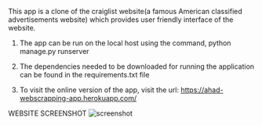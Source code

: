 This app is a clone of the craiglist website(a famous American classified advertisements website)
which provides user friendly interface of the website.

1) The app can be run on the local host using the command,
	python manage.py runserver

2) The dependencies needed to be downloaded for running the application 
   can be found in the requirements.txt file

3) To visit the online version of the app, visit the url:
	https://ahad-webscrapping-app.herokuapp.com/
  
  WEBSITE SCREENSHOT
  ![screenshot](https://user-images.githubusercontent.com/49030315/98466454-d75bda00-21cf-11eb-98ae-6ed1628e470e.png)
